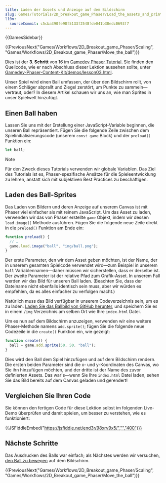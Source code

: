 ```yaml
---
title: Laden der Assets und Anzeige auf dem Bildschirm
slug: Games/Tutorials/2D_breakout_game_Phaser/Load_the_assets_and_print_them_on_screen
l10n:
  sourceCommit: c5cba390fe98f5133f2548fde041b30edc0693f7
---
```


{{GamesSidebar}}

{{PreviousNext("Games/Workflows/2D_Breakout_game_Phaser/Scaling", "Games/Workflows/2D_Breakout_game_Phaser/Move_the_ball")}}

Dies ist der **3. Schritt** von 16 im [Gamedev Phaser Tutorial](/de/docs/Games/Tutorials/2D_breakout_game_Phaser). Sie finden den Quellcode, wie er nach Abschluss dieser Lektion aussehen sollte, unter [Gamedev-Phaser-Content-Kit/demos/lesson03.html](https://github.com/end3r/Gamedev-Phaser-Content-Kit/blob/gh-pages/demos/lesson03.html).

Unser Spiel wird einen Ball umfassen, der über den Bildschirm rollt, von einem Schläger abprallt und Ziegel zerstört, um Punkte zu sammeln—vertraut, oder? In diesem Artikel schauen wir uns an, wie man Sprites in unser Spielwelt hinzufügt.

## Einen Ball haben

Lassen Sie uns mit der Erstellung einer JavaScript-Variable beginnen, die unseren Ball repräsentiert. Fügen Sie die folgende Zeile zwischen dem Spielinitialisierungscode (unserem `const game` Block) und der `preload()` Funktion ein:

```js
let ball;
```

> [!NOTE]
> Für den Zweck dieses Tutorials verwenden wir globale Variablen. Das Ziel des Tutorials ist es, Phaser-spezifische Ansätze für die Spieleentwicklung zu lehren, anstatt sich mit subjektiven Best Practices zu beschäftigen.

## Laden des Ball-Sprites

Das Laden von Bildern und deren Anzeige auf unserem Canvas ist mit Phaser viel einfacher als mit reinem JavaScript. Um das Asset zu laden, verwenden wir das von Phaser erstellte `game` Objekt, indem wir dessen `load.image()` Methode ausführen. Fügen Sie die folgende neue Zeile direkt in die `preload()` Funktion am Ende ein:

```js
function preload() {
  // …
  game.load.image("ball", "img/ball.png");
}
```

Der erste Parameter, den wir dem Asset geben möchten, ist der Name, der in unserem gesamten Spielcode verwendet wird—zum Beispiel in unserem `ball` Variablennamen—daher müssen wir sicherstellen, dass er derselbe ist. Der zweite Parameter ist der relative Pfad zum Grafik-Asset. In unserem Fall werden wir das Bild für unseren Ball laden. (Beachten Sie, dass der Dateiname nicht ebenfalls identisch sein muss, aber wir würden es empfehlen, da es alles einfacher zu verfolgen macht.)

Natürlich muss das Bild verfügbar in unserem Codeverzeichnis sein, um es zu laden. [Laden Sie das Ballbild von GitHub herunter](https://github.com/end3r/Gamedev-Phaser-Content-Kit/blob/gh-pages/demos/img/ball.png), und speichern Sie es in einem `/img` Verzeichnis am selben Ort wie Ihre `index.html` Datei.

Um es nun auf dem Bildschirm anzuzeigen, verwenden wir eine weitere Phaser-Methode namens `add.sprite()`; fügen Sie die folgende neue Codezeile in die `create()` Funktion ein, wie gezeigt:

```js
function create() {
  ball = game.add.sprite(50, 50, "ball");
}
```

Dies wird den Ball dem Spiel hinzufügen und auf dem Bildschirm rendern. Die ersten beiden Parameter sind die x- und y-Koordinaten des Canvas, wo Sie ihn hinzufügen möchten, und der dritte ist der Name des zuvor definierten Assets. Das war's—wenn Sie Ihre `index.html` Datei laden, sehen Sie das Bild bereits auf dem Canvas geladen und gerendert!

## Vergleichen Sie Ihren Code

Sie können den fertigen Code für diese Lektion selbst im folgenden Live-Demo überprüfen und damit spielen, um besser zu verstehen, wie es funktioniert:

{{JSFiddleEmbed("https://jsfiddle.net/end3r/98xrv9x5/","","400")}}

## Nächste Schritte

Das Ausdrucken des Balls war einfach; als Nächstes werden wir versuchen, [den Ball zu bewegen](/de/docs/Games/Tutorials/2D_breakout_game_Phaser/Move_the_ball) auf dem Bildschirm.

{{PreviousNext("Games/Workflows/2D_Breakout_game_Phaser/Scaling", "Games/Workflows/2D_Breakout_game_Phaser/Move_the_ball")}}
